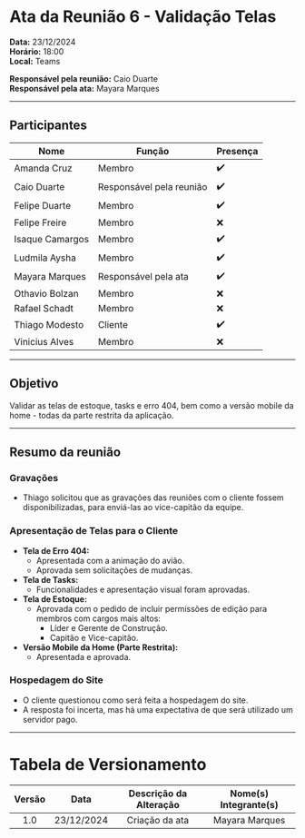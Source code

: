 # Ata da Reunião 6 - Validação Telas

**Data:** 23/12/2024  
**Horário:** 18:00  
**Local:** Teams  

**Responsável pela reunião:** Caio Duarte  
**Responsável pela ata:** Mayara Marques  

---

## Participantes

| Nome            | Função               | Presença |
|-----------------|----------------------|----------|
| Amanda Cruz     | Membro               | ✔️       |
| Caio Duarte     | Responsável pela reunião | ✔️ |
| Felipe Duarte   | Membro               | ✔️      |
| Felipe Freire   | Membro               | ❌       |
| Isaque Camargos | Membro               | ✔️       |
| Ludmila Aysha   | Membro               | ✔️       |
| Mayara Marques  | Responsável pela ata | ✔️       |
| Othavio Bolzan  | Membro               | ❌       |
| Rafael Schadt   | Membro               |  ❌      |
| Thiago Modesto  | Cliente              | ✔️       |
| Vinicius Alves  | Membro               | ❌       |

---

## Objetivo

Validar as telas de estoque, tasks e erro 404, bem como a versão mobile da home - todas da parte restrita da aplicação.   

---

## Resumo da reunião  

### Gravações
- Thiago solicitou que as gravações das reuniões com o cliente fossem disponibilizadas, para enviá-las ao vice-capitão da equipe.  

### Apresentação de Telas para o Cliente
- **Tela de Erro 404:**
    - Apresentada com a animação do avião.
    - Aprovada sem solicitações de mudanças.  
- **Tela de Tasks:**
    - Funcionalidades e apresentação visual foram aprovadas.  
- **Tela de Estoque:**
    - Aprovada com o pedido de incluir permissões de edição para membros com cargos mais altos:
        - Líder e Gerente de Construção.
        - Capitão e Vice-capitão.  
- **Versão Mobile da Home (Parte Restrita):**
    - Apresentada e aprovada.

### Hospedagem do Site
- O cliente questionou como será feita a hospedagem do site.
- A resposta foi incerta, mas há uma expectativa de que será utilizado um servidor pago.


---
# Tabela de Versionamento 

| Versão | Data | Descrição da Alteração | Nome(s) Integrante(s) |
| :----: | :--: | :--------------------: | :-------------------: |
| 1.0 | 23/12/2024 | Criação da ata | Mayara Marques |
